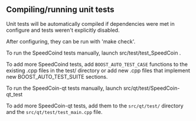 Compiling/running unit tests
------------------------------------

Unit tests will be automatically compiled if dependencies were met in configure
and tests weren't explicitly disabled.

After configuring, they can be run with 'make check'.

To run the SpeedCoind tests manually, launch src/test/test_SpeedCoin .

To add more SpeedCoind tests, add `BOOST_AUTO_TEST_CASE` functions to the existing
.cpp files in the test/ directory or add new .cpp files that
implement new BOOST_AUTO_TEST_SUITE sections.

To run the SpeedCoin-qt tests manually, launch src/qt/test/SpeedCoin-qt_test

To add more SpeedCoin-qt tests, add them to the `src/qt/test/` directory and
the `src/qt/test/test_main.cpp` file.
